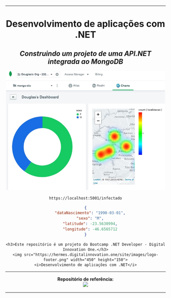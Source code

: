 <hr/>
<div align="center">
    <h1>Desenvolvimento de aplicações com .NET</h1>
    <h2><i>Construindo um projeto de uma API.NET integrada ao MongoDB</i></h2>
    <p align="center"><img src="./Charts.jpg" width="500"></p>

    https://localhost:5001/infectado

```json
{
	"dataNascimento": "1990-03-01",
	"sexo": "M",
	"latitude": -23.5630994,
	"longitude": -46.6565712
}
```

    <h3>Este repositório é um projeto do Bootcamp .NET Developer - Digital Innovation One.</h3>
    <img src="https://hermes.digitalinnovation.one/site/images/logo-footer.png" width="450" height="150">
    <i>Desenvolvimento de aplicações com .NET</i>
 </div>    
<hr/>
<div align="center">
    <b>Repositório de referência:</b><br>
    <a href="https://web.digitalinnovation.one/project/construindo-um-projeto-de-uma-apinet-integrada-ao-mongodb"><img src="https://img.icons8.com/ios-filled/50/000000/github.png"/></a>
    <hr/>
</div>
